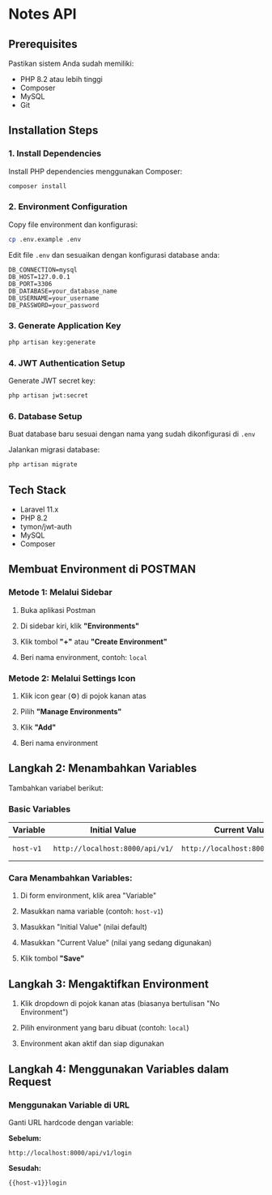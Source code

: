 # Notes API

## Prerequisites

Pastikan sistem Anda sudah memiliki:
- PHP 8.2 atau lebih tinggi
- Composer
- MySQL
- Git

## Installation Steps

### 1. Install Dependencies

Install PHP dependencies menggunakan Composer:

```bash
composer install
```

### 2. Environment Configuration

Copy file environment dan konfigurasi:

```bash
cp .env.example .env
```

Edit file `.env` dan sesuaikan dengan konfigurasi database anda:

```env
DB_CONNECTION=mysql
DB_HOST=127.0.0.1
DB_PORT=3306
DB_DATABASE=your_database_name
DB_USERNAME=your_username
DB_PASSWORD=your_password
```

### 3. Generate Application Key

```bash
php artisan key:generate
```

### 4. JWT Authentication Setup

Generate JWT secret key:

```bash
php artisan jwt:secret
```

### 6. Database Setup

Buat database baru sesuai dengan nama yang sudah dikonfigurasi di `.env`

Jalankan migrasi database:

```bash
php artisan migrate
```

## Tech Stack

- Laravel 11.x
- PHP 8.2
- tymon/jwt-auth
- MySQL
- Composer

## Membuat Environment di POSTMAN

### Metode 1: Melalui Sidebar

1. Buka aplikasi Postman
    
2. Di sidebar kiri, klik **"Environments"**
    
3. Klik tombol **"+"** atau **"Create Environment"**
    
4. Beri nama environment, contoh: `local`
    

### Metode 2: Melalui Settings Icon

1. Klik icon gear (⚙️) di pojok kanan atas
    
2. Pilih **"Manage Environments"**
    
3. Klik **"Add"**
    
4. Beri nama environment
    

## Langkah 2: Menambahkan Variables

Tambahkan variabel berikut:

### Basic Variables

| Variable | Initial Value | Current Value | Description |
| --- | --- | --- | --- |
| `host-v1` | `http://localhost:8000/api/v1/` | `http://localhost:8000/api/v1/` | Base URL aplikasi |

### Cara Menambahkan Variables:

1. Di form environment, klik area "Variable"
    
2. Masukkan nama variable (contoh: `host-v1`)
    
3. Masukkan "Initial Value" (nilai default)
    
4. Masukkan "Current Value" (nilai yang sedang digunakan)
    
5. Klik tombol **"Save"**
    

## Langkah 3: Mengaktifkan Environment

1. Klik dropdown di pojok kanan atas (biasanya bertulisan "No Environment")
    
2. Pilih environment yang baru dibuat (contoh: `local`)
    
3. Environment akan aktif dan siap digunakan
    

## Langkah 4: Menggunakan Variables dalam Request

### Menggunakan Variable di URL

Ganti URL hardcode dengan variable:

**Sebelum:**

```
http://localhost:8000/api/v1/login

 ```

**Sesudah:**

```
{{host-v1}}login

 ```
